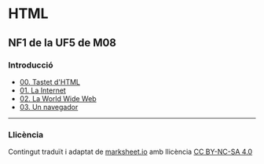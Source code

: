 # HTML

## NF1 de la UF5 de M08

### Introducció

* [00. Tastet d'HTML](./00_Tastet.md)
* [01. La Internet](./01_Internet.md)
* [02. La World Wide Web](./02_Web.md)
* [03. Un navegador](./03_Nevegador.md)

---

### Llicència

Contingut traduït i adaptat de [marksheet.io](https://marksheet.io/) amb llicència [CC BY-NC-SA 4.0](https://creativecommons.org/licenses/by-nc-sa/4.0/deed.ca)
